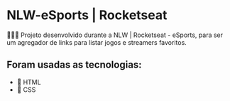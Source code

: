 # NLW-eSports | Rocketseat

👩🏻‍💻 Projeto desenvolvido durante a NLW | Rocketseat - eSports, para ser um agregador de links para listar jogos e streamers favoritos.

## Foram usadas as tecnologias:
- 📌 HTML 
- 📌 CSS
